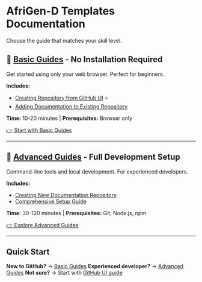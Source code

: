 # AfriGen-D Templates Documentation

Choose the guide that matches your skill level.

## 📘 [Basic Guides](basic/) - No Installation Required

Get started using only your web browser. Perfect for beginners.

**Includes:**
- [Creating Repository from GitHub UI](basic/CREATE_REPO_FROM_GITHUB_UI.md) ⭐
- [Adding Documentation to Existing Repository](basic/ADD_DOCS_TO_EXISTING_REPO.md)

**Time:** 10-20 minutes | **Prerequisites:** Browser only

[👉 Start with Basic Guides](basic/)

---

## 📕 [Advanced Guides](advanced/) - Full Development Setup

Command-line tools and local development. For experienced developers.

**Includes:**
- [Creating New Documentation Repository](advanced/CREATE_NEW_DOCS_REPO.md)
- [Comprehensive Setup Guide](advanced/SETUP_GUIDE.md)

**Time:** 30-120 minutes | **Prerequisites:** Git, Node.js, npm

[👉 Explore Advanced Guides](advanced/)

---

## Quick Start

**New to GitHub?** → [Basic Guides](basic/)
**Experienced developer?** → [Advanced Guides](advanced/)
**Not sure?** → Start with [GitHub UI guide](basic/CREATE_REPO_FROM_GITHUB_UI.md)
